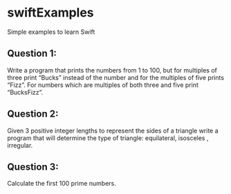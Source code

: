 # swiftExamples
Simple examples to learn Swift

<h2>Question 1:</h2>
Write a program that prints the numbers from 1 to 100, but for multiples of three print “Bucks” instead of the number and for the multiples of five prints “Fizz”. For numbers which are multiples of both three and five print “BucksFizz”.

<h2>Question 2:</h2>
Given 3 positive integer lengths to represent the sides of a triangle write a program that will determine the type of triangle: equilateral, isosceles , irregular.

<h2>Question 3:</h2>
Calculate the first 100 prime numbers.
